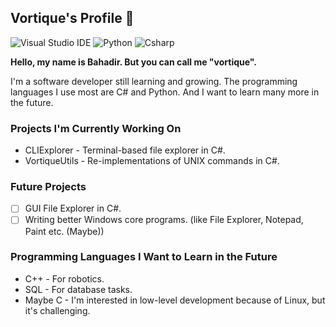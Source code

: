 ## Vortique's Profile 🌌

![Visual Studio IDE](https://img.shields.io/badge/Visual_Studio-5C2D91?style=for-the-badge&logo=visual%20studio&logoColor=white) ![Python](https://img.shields.io/badge/Python-FFD43B?style=for-the-badge&logo=python&logoColor=blue) ![Csharp](https://img.shields.io/badge/C%23-239120?style=for-the-badge&logo=csharp&logoColor=white)

**Hello, my name is Bahadir. But you can call me "vortique".**

I'm a software developer still learning and growing. The programming languages I use most are C# and Python. And I want to learn many more in the future.

### Projects I'm Currently Working On

- CLIExplorer - Terminal-based file explorer in C#.
- VortiqueUtils - Re-implementations of UNIX commands in C#.

### Future Projects

- [ ] GUI File Explorer in C#.
- [ ] Writing better Windows core programs. (like File Explorer, Notepad, Paint etc. (Maybe))

### Programming Languages I Want to Learn in the Future

- C++ - For robotics.
- SQL - For database tasks.
- Maybe C - I'm interested in low-level development because of Linux, but it's challenging.
